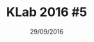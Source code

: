 ---
layout: event
title: "KLab 2016 #5"
location: "Agriturismo Mascudiera, Fiorenzuole d'Arda"
language: "Italian"
url: "https://www.eventbrite.com/e/klab-2016-5-tickets-27681649559"
date: "29/09/2016"
sessions:
- title: "La via verso SOA è lastricata di messaggi"
  slides: ""
- title: "bla bla"
  slides: ""
tags:
- SOA
---